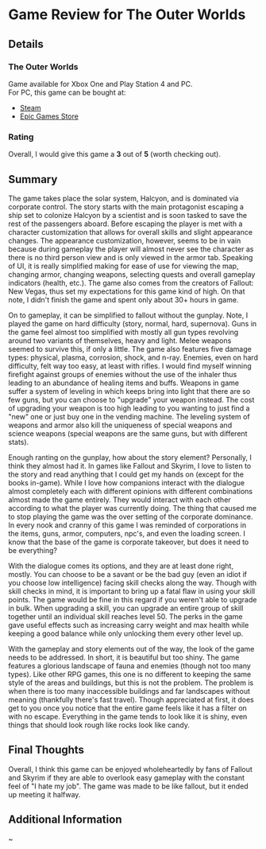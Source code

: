 # Game Review for The Outer Worlds

## Details

### The Outer Worlds
Game available for Xbox One and Play Station 4 and PC.<br/>
For PC, this game can be bought at:
* [Steam](https://store.steampowered.com/app/578650/The_Outer_Worlds/)
* [Epic Games Store](https://www.epicgames.com/store/en-US/product/the-outer-worlds/home)

### Rating
Overall, I would give this game a **3** out of **5** (worth checking out).

## Summary
The game takes place the solar system, Halcyon, and is dominated via corporate control. 
The story starts with the main protagonist escaping a ship set to colonize Halcyon by a scientist and is soon tasked to save the rest of the passengers aboard. 
Before escaping the player is met with a character customization that allows for overall skills and slight appearance changes. 
The appearance customization, however, seems to be in vain because during gameplay the player will almost never see the character as there is no third person view and is only viewed in the armor tab.
Speaking of UI, it is really simplified making for ease of use for viewing the map, changing armor, changing weapons, selecting quests and overall gameplay indicators (health, etc.).
The game also comes from the creators of Fallout: New Vegas, thus set my expectations for this game kind of high.
On that note, I didn't finish the game and spent only about 30+ hours in game.

On to gameplay, it can be simplified to fallout without the gunplay.
Note, I played the game on hard difficulty (story, normal, hard, supernova).
Guns in the game feel almost too simplified with mostly all gun types revolving around two variants of themselves, heavy and light. Melee weapons seemed to survive this, if only a little.
The game also features five damage types: physical, plasma, corrosion, shock, and n-ray.
Enemies, even on hard difficulty, felt way too easy, at least with rifles. I would find myself winning firefight against groups of enemies without the use of the inhaler thus leading to an abundance of healing items and buffs.
Weapons in game suffer a system of leveling in which keeps bring into light that there are so few guns, but you can choose to "upgrade" your weapon instead. 
The cost of upgrading your weapon is too high leading to you wanting to just find a "new" one or just buy one in the vending machine.
The leveling system of weapons and armor also kill the uniqueness of special weapons and science weapons (special weapons are the same guns, but with different stats).

Enough ranting on the gunplay, how about the story element?
Personally, I think they almost had it.
In games like Fallout and Skyrim, I love to listen to the story and read anything that I could get my hands on (except for the books in-game).
While I love how companions interact with the dialogue almost completely each with different opinions with different combinations almost made the game entirely.
They would interact with each other according to what the player was currently doing.
The thing that caused me to stop playing the game was the over setting of the corporate dominance.
In every nook and cranny of this game I was reminded of corporations in the items, guns, armor, computers, npc's, and even the loading screen.
I know that the base of the game is corporate takeover, but does it need to be everything?

With the dialogue comes its options, and they are at least done right, mostly.
You can choose to be a savant or be the bad guy (even an idiot if you choose low intelligence) facing skill checks along the way.
Though with skill checks in mind, it is important to bring up a fatal flaw in using your skill points.
The game would be fine in this regard if you weren't able to upgrade in bulk.
When upgrading a skill, you can upgrade an entire group of skill together until an individual skill reaches level 50.
The perks in the game gave useful effects such as increasing carry weight and max health while keeping a good balance while only unlocking them every other level up.

With the gameplay and story elements out of the way, the look of the game needs to be addressed.
In short, it is beautiful but too shiny.
The game features a glorious landscape of fauna and enemies (though not too many types).
Like other RPG games, this one is no different to keeping the same style of the areas and buildings, but this is not the problem.
The problem is when there is too many inaccessible buildings and far landscapes without meaning (thankfully there's fast travel).
Though appreciated at first, it does get to you once you notice that the entire game feels like it has a filter on with no escape.
Everything in the game tends to look like it is shiny, even things that should look rough like rocks look like candy.

## Final Thoughts
Overall, I think this game can be enjoyed wholeheartedly by fans of Fallout and Skyrim if they are able to overlook easy gameplay with the constant feel of "I hate my job". The game was made to be like fallout, but it ended up meeting it halfway.

## Additional Information
~

